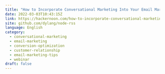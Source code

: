 ```yaml
---
title: "How to Incorporate Conversational Marketing Into Your Email Marketing Strategy"
date: 2022-03-03T10:43:15Z
link: https://hackernoon.com/how-to-incorporate-conversational-marketing-into-your-email-marketing-strategy?source=rss&utm_medium=RSS&utm_source=news.12bit.vn
site: github.com/dylang/node-rss
language: English
category:
  - conversational-marketing
  - email-marketing
  - conversion-optimization
  - customer-relationship
  - email-marketing-tips
  - webinar
draft: false
---
```


